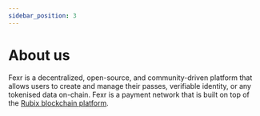 ```yaml
---
sidebar_position: 3
---
```


# About us

Fexr is a decentralized, open-source, and community-driven platform that allows users to create and manage their passes, verifiable identity, or any tokenised data on-chain. Fexr is a payment network that is built on top of the [Rubix blockchain platform](https://rubix.net).
